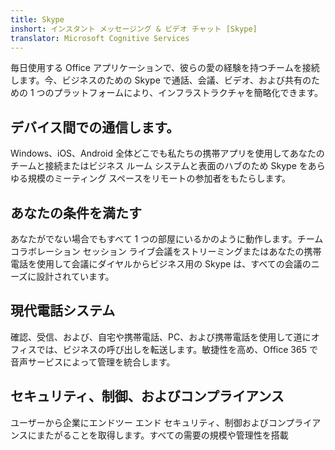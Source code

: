 ```yaml
---
title: Skype
inshort: インスタント メッセージング & ビデオ チャット [Skype]
translator: Microsoft Cognitive Services
---
```


毎日使用する Office アプリケーションで、彼らの愛の経験を持つチームを接続します。今、ビジネスのための Skype で通話、会議、ビデオ、および共有のための 1 つのプラットフォームにより、インフラストラクチャを簡略化できます。

## デバイス間での通信します。
Windows、iOS、Android 全体どこでも私たちの携帯アプリを使用してあなたのチームと接続またはビジネス ルーム システムと表面のハブのため Skype をあらゆる規模のミーティング スペースをリモートの参加者をもたらします。

## あなたの条件を満たす
あなたがでない場合でもすべて 1 つの部屋にいるかのように動作します。チーム コラボレーション セッション ライブ会議をストリーミングまたはあなたの携帯電話を使用して会議にダイヤルからビジネス用の Skype は、すべての会議のニーズに設計されています。

## 現代電話システム
確認、受信、および、自宅や携帯電話、PC、および携帯電話を使用して道にオフィスでは、ビジネスの呼び出しを転送します。敏捷性を高め、Office 365 で音声サービスによって管理を統合します。

## セキュリティ、制御、およびコンプライアンス
ユーザーから企業にエンドツー エンド セキュリティ、制御およびコンプライアンスにまたがることを取得します。すべての需要の規模や管理性を搭載



